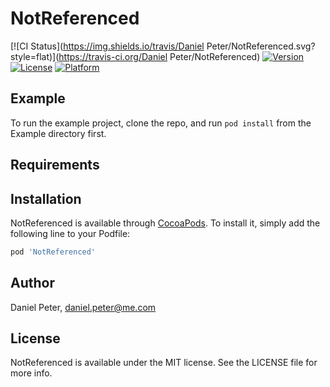 # NotReferenced

[![CI Status](https://img.shields.io/travis/Daniel Peter/NotReferenced.svg?style=flat)](https://travis-ci.org/Daniel Peter/NotReferenced)
[![Version](https://img.shields.io/cocoapods/v/NotReferenced.svg?style=flat)](https://cocoapods.org/pods/NotReferenced)
[![License](https://img.shields.io/cocoapods/l/NotReferenced.svg?style=flat)](https://cocoapods.org/pods/NotReferenced)
[![Platform](https://img.shields.io/cocoapods/p/NotReferenced.svg?style=flat)](https://cocoapods.org/pods/NotReferenced)

## Example

To run the example project, clone the repo, and run `pod install` from the Example directory first.

## Requirements

## Installation

NotReferenced is available through [CocoaPods](https://cocoapods.org). To install
it, simply add the following line to your Podfile:

```ruby
pod 'NotReferenced'
```

## Author

Daniel Peter, daniel.peter@me.com

## License

NotReferenced is available under the MIT license. See the LICENSE file for more info.
